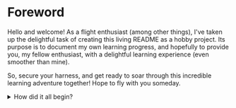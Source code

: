 # Foreword

Hello and welcome! As a flight enthusiast (among other things), I've taken up the delightful task of creating this living README as a hobby project. Its purpose is to document my own learning progress, and hopefully to provide you, my fellow enthusiast, with a delightful learning experience (even smoother than mine).

So, secure your harness, and get ready to soar through this incredible learning adventure together! Hope to fly with you someday.

<details>

<summary>How did it all begin?</summary>

If you're interested to know about my story of aviation, read on, otherwise skip this section.

## First Exposure

My first exposure was at the age of 8, before having my own PC. I played [F-117A Nighthawk Stealth Fighter 2.0](https://en.wikipedia.org/wiki/F-117A\_Nighthawk\_Stealth\_Fighter\_2.0) on DOS on my friend's i486. To be honest I don’t remember much of it unless I watch the [gameplay](https://www.youtube.com/watch?v=\_ij2WAaLPEM).

## A Failed Attempt

At age 12, I upgraded to my second PC (from an i386 to a Pentium) with an optical drive (the games were on CDs back then). The first 2 games I bought were [Neverhood](https://en.wikipedia.org/wiki/The\_Neverhood) (one of the best games ever created!) and [Jane's F-15](https://en.wikipedia.org/wiki/Jane's\_F-15). After a failed attempt to experiment my first flight with F-15 (That game was only playable with a joystick, and I did not have one), and almost 2 years later, I finally started with [Jane's USAF](https://en.wikipedia.org/wiki/Jane's\_USAF) (which had keyboard support). It still is one of the best simulations created (think DCS but before 2000, here is a [gameplay](https://www.youtube.com/watch?v=MaunZz6GfYE)).

## My First Stick

I got into [MSFS 2004](https://en.wikipedia.org/wiki/Microsoft\_Flight\_Simulator\_2004:\_A\_Century\_of\_Flight), after owning my first stick, a [Logitech Extreme 3D Pro](https://en.wikipedia.org/wiki/List\_of\_Logitech\_products).

## And Now

[DCS Open Beta 2.8](https://www.digitalcombatsimulator.com/en/downloads/world/beta/)

</details>
